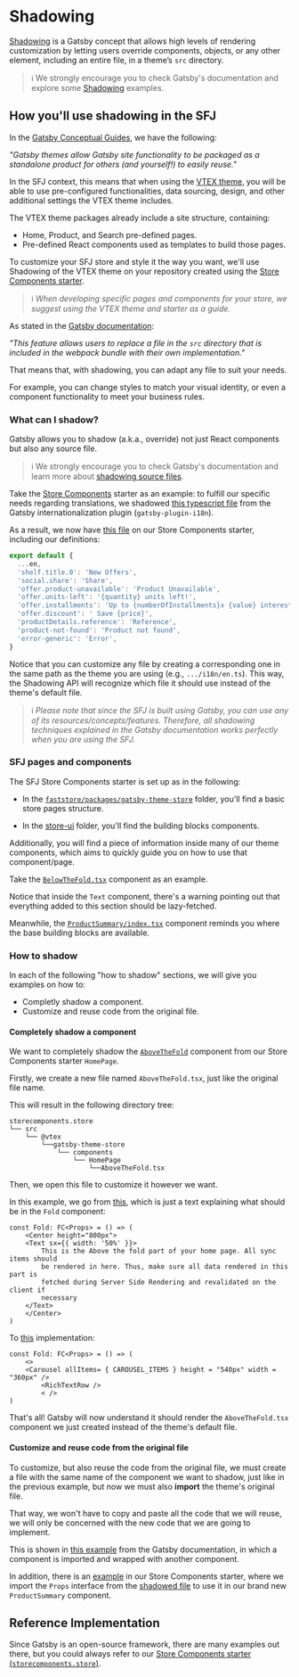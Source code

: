 # Shadowing
[Shadowing](https://www.gatsbyjs.com/docs/conceptual/how-shadowing-works/) is a Gatsby concept that allows high levels of rendering customization by letting users override components, objects, or any other element, including an entire file, in a theme’s `src` directory.

>ℹ️ We strongly encourage you to check Gatsby's documentation and explore some [Shadowing](https://www.gatsbyjs.com/docs/how-to/plugins-and-themes/shadowing/) examples.
## How you'll use shadowing in the SFJ
In the [Gatsby Conceptual Guides](https://www.gatsbyjs.com/docs/conceptual/plugins-themes-and-starters/), we have the following:

*"Gatsby themes allow Gatsby site functionality to be packaged as a standalone product for others (and yourself!) to easily reuse."*

In the SFJ context, this means that when using the [VTEX theme](https://github.com/vtex/faststore), you will be able to use pre-configured functionalities, data sourcing, design, and other additional settings the VTEX theme includes.

The VTEX theme packages already include a site structure, containing:

- Home, Product, and Search pre-defined pages.
- Pre-defined React components used as templates to build those pages.

To customize your SFJ store and style it the way you want, we'll use Shadowing of the VTEX theme on your repository created using the [Store Components starter](https://github.com/vtex-sites/storecomponents.store). 

>ℹ️ *When developing specific pages and components for your store, we suggest using the VTEX theme and starter as a guide.*

As stated in the [Gatsby documentation](https://www.gatsbyjs.com/docs/how-to/plugins-and-themes/shadowing/): 

*"This feature allows users to replace a file in the `src` directory that is included in the webpack bundle with their own implementation."*

That means that, with shadowing, you can adapt any file to suit your needs.

For example, you can change styles to match your visual identity, or even a component functionality to meet your business rules.

### What can I shadow?
Gatsby allows you to shadow (a.k.a., override) not just React components but also any source file.

>ℹ️ We strongly encourage you to check Gatsby's documentation and learn more about [shadowing source files](https://www.gatsbyjs.com/docs/how-to/plugins-and-themes/shadowing/#any-source-file-is-shadowable).

Take the [Store Components](https://github.com/vtex-sites/storecomponents.store) starter as an example: to fulfill our specific needs regarding translations, we shadowed [this typescript file](https://github.com/vtex/faststore/blob/master/packages/gatsby-plugin-i18n/src/i18n/en.ts) from the Gatsby internationalization plugin (`gatsby-plugin-i18n`).

As a result, we now have [this file](https://github.com/vtex-sites/storecomponents.store/blob/master/src/%40vtex/gatsby-plugin-i18n/i18n/en.ts) on our Store Components starter, including our definitions:

```ts
export default {
  ...en,
  'shelf.title.0': 'New Offers',
  'social.share': 'Share',
  'offer.product-unavailable': 'Product Unavailable',
  'offer.units-left': '{quantity} units left!',
  'offer.installments': 'Up to {numberOfInstallments}x {value} interest-free',
  'offer.discount': ' Save {price}',
  'productDetails.reference': 'Reference',
  'product-not-found': 'Product not found',
  'error-generic': 'Error',
}
```

Notice that you can customize any file by creating a corresponding one in the same path as the theme you are using (e.g., `.../i18n/en.ts`). This way, the Shadowing API will recognize which file it should use instead of the theme's default file.

>ℹ️ *Please note that since the SFJ is built using Gatsby, you can use any of its resources/concepts/features. Therefore, all shadowing techniques explained in the Gatsby documentation works perfectly when you are using the SFJ.*

### SFJ pages and components
The SFJ Store Components starter is set up as in the following:

- In the [`faststore/packages/gatsby-theme-store`](https://github.com/vtex/faststore/tree/master/packages/gatsby-theme-store/src) folder, you'll find a basic store pages structure.

- In the [store-ui](https://github.com/vtex/faststore/tree/master/packages/store-ui/src) folder, you'll find the building blocks components.

Additionally, you will find a piece of information inside many of our theme components, which aims to quickly guide you on how to use that component/page.

Take the [`BelowTheFold.tsx`](https://github.com/vtex/faststore/blob/master/packages/gatsby-theme-store/src/components/ProductPage/BelowTheFold.tsx) component as an example.

Notice that inside the `Text` component, there's a warning pointing out that everything added to this section should be lazy-fetched.

Meanwhile, the [`ProductSummary/index.tsx`](https://github.com/vtex/faststore/blob/master/packages/gatsby-theme-store/src/components/ProductSummary/index.tsx) component reminds you where the base building blocks are available.

### How to shadow
In each of the following "how to shadow" sections, we will give you examples on how to:

- Completly shadow a component.
- Customize and reuse code from the original file.

#### Completely shadow a component
We want to completely shadow the [`AboveTheFold`](https://github.com/vtex/faststore/blob/master/packages/gatsby-theme-store/src/components/HomePage/AboveTheFold.tsx) component from our Store Components starter `HomePage`.

Firstly, we create a new file named `AboveTheFold.tsx`, just like the original file name.

This will result in the following directory tree:

```
storecomponents.store
└── src
    └── @vtex
        └──gatsby-theme-store
            └── components
                └── HomePage
                    └──AboveTheFold.tsx
```

Then, we open this file to customize it however we want.

In this example, we go from [this](https://github.com/vtex/faststore/blob/master/packages/gatsby-theme-store/src/components/HomePage/AboveTheFold.tsx), which is just a text explaining what should be in the `Fold` component:

```tsx
const Fold: FC<Props> = () => (
    <Center height="800px">
    <Text sx={{ width: '50%' }}>
        This is the Above the fold part of your home page. All sync items should
        be rendered in here. Thus, make sure all data rendered in this part is
        fetched during Server Side Rendering and revalidated on the client if
        necessary
    </Text>
    </Center>
)
```

To [this](https://github.com/vtex-sites/storecomponents.store/blob/master/src/%40vtex/gatsby-theme-store/components/HomePage/AboveTheFold.tsx) implementation:

```tsx
const Fold: FC<Props> = () => (
    <>
    <Carousel allItems= { CAROUSEL_ITEMS } height = "540px" width = "360px" />
        <RichTextRow />
        < />
)
```

That's all! Gatsby will now understand it should render the `AboveTheFold.tsx` component we just created instead of the theme's default file.

#### Customize and reuse code from the original file
To customize, but also reuse the code from the original file, we must create a file with the same name of the component we want to shadow, just like in the previous example, but now we must also **import** the theme's original file. 

That way, we won't have to copy and paste all the code that we will reuse, we will only be concerned with the new code that we are going to implement.

This is shown in [this example](https://www.gatsbyjs.com/docs/how-to/plugins-and-themes/shadowing/#importing-the-shadowed-component) from the Gatsby documentation, in which a component is imported and wrapped with another component.

In addition, there is an [example](https://github.com/vtex-sites/storecomponents.store/blob/master/src/%40vtex/gatsby-theme-store/components/ProductSummary/index.tsx) in our Store Components starter, where we import the `Props` interface from the [shadowed file](https://github.com/vtex/faststore/blob/master/packages/gatsby-theme-store/src/components/ProductSummary/index.tsx) to use it in our brand new `ProductSummary` component.

## Reference Implementation
Since Gatsby is an open-source framework, there are many examples out there, but you could always refer to our [Store Components starter (`storecomponents.store`)](https://github.com/vtex-sites/storecomponents.store).
